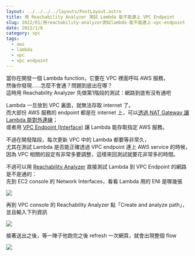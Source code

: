 ```yaml
---
layout: ../../../../layouts/PostLayout.astro
title: 用 Reachability Analyzer 測試 Lambda 能不能連上 VPC Endpoint
slug: 2022/01/用reachability-analyzer測試lambda-能不能連上-vpc-endpoint
date: 2022/1/6
category: vpc
tags: 
  - aws
  - lambda
  - vpc
  - vpc endpoint
---
```


  
當你在開發一個 Lambda function，它要在 VPC 裡面呼叫 AWS 服務，<br>
然後你發現……怎麼不會通？問題到底出在哪？<br>
這時用 Reachability Analyzer 先做第1階段的測試：網路到底有沒有通吧







  
Lambda 一旦放到 VPC 裏面，就無法存取 internet 了。<br>
而大部份 AWS 服務的 endpoint 都是在 internet 上，可以[透過 NAT Gateway 讓 Lambda 能對外連線](https://aws.amazon.com/tw/premiumsupport/knowledge-center/internet-access-lambda-function/)；<br>
或者用 [VPC Endpoint (Interface)](https://docs.aws.amazon.com/vpc/latest/privatelink/vpc-endpoints.html) 讓 Lambda 能存取指定 AWS 服務。



  
不過在開發階段，每次更新 VPC 中的 Lambda 都要等非常久，<br>
尤其在測試 Lambda 是否能正確透過 VPC endpoint 連上 AWS service 的時候，<br>
因為 VPC 相關的設定有非常多要調整，這樣來回測試就要花非常多的時間。



  
不過可以用 [Reachability Analyzer](https://aws.amazon.com/blogs/aws/new-vpc-insights-analyzes-reachability-and-visibility-in-vpcs/) 直接測試 Lambda 到 VPC Endpoint 的網路是不是通的：<br>
先到 EC2 console 的 Network Interfaces，看看 Lambda 用的 ENI 是哪幾張



![](/wp-content/uploads/2022/01/Screenshot-2022-01-03-at-15-10-53-Network-interfaces-EC2-Management-Console-1024x372.png)



  
再到 VPC console 的 Reachability Analyzer 點「Create and analyze path」，<br>
並且輸入下列資訊



![](/wp-content/uploads/2022/01/Screenshot-2022-01-06-at-11-20-24-VPC-Management-Console-1024x680.png)



  
接著送出之後，等一陣子他跑完之後 refresh 一次網頁，就會出現整個 flow



![](/wp-content/uploads/2022/01/Screenshot-2022-01-03-at-15-13-10-VPC-Management-Console-1024x544.png)
